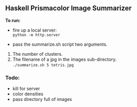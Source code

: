 ## Haskell Prismacolor Image Summarizer

__To run:__
- fire up a local server:<br>
`python -m http.server`

- pass the summarize.sh script two arguments.<br>
1) The number of clusters.<br>
2) The filename of a jpg in the images sub-directory.<br>
`./summarize.sh 5 tetris.jpg`

### Todo:
- kill for server
- color densities
- pass directory full of images
